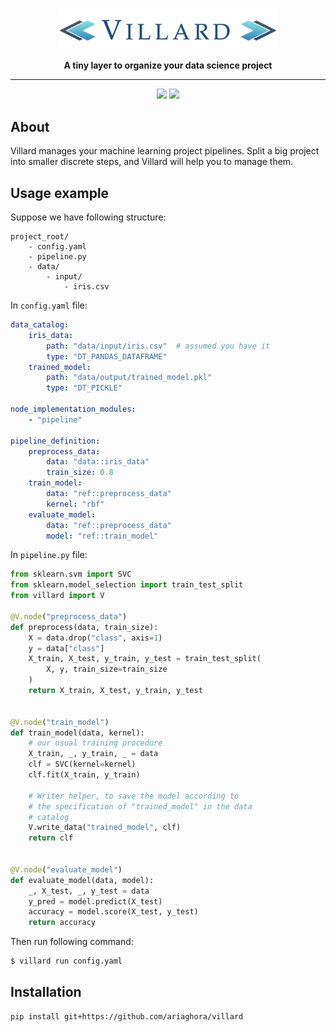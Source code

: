 <p align="center" >
    <img src="assets/logo.png" width=350>
</p>

<p align="center" >
<strong>
A tiny layer to organize your data science project
</strong>
</p>

---

<p align="center" >
<img src="https://img.shields.io/badge/python-3670A0?style=for-the-badge&logo=python&logoColor=ffdd54">
<img src="https://camo.githubusercontent.com/3dbcfa4997505c80ef928681b291d33ecfac2dabf563eb742bb3e269a5af909c/68747470733a2f2f696d672e736869656c64732e696f2f6769746875622f6c6963656e73652f496c65726961796f2f6d61726b646f776e2d6261646765733f7374796c653d666f722d7468652d6261646765">
</p>

## About 
Villard manages your machine learning project pipelines.
Split a big project into smaller discrete steps, and Villard will help you to manage them.

## Usage example

Suppose we have following structure:

```
project_root/
    - config.yaml
    - pipeline.py
    - data/
        - input/ 
            - iris.csv
```

In `config.yaml` file:

```yaml
data_catalog:
    iris_data:
        path: "data/input/iris.csv"  # assumed you have it
        type: "DT_PANDAS_DATAFRAME"
    trained_model:
        path: "data/output/trained_model.pkl"
        type: "DT_PICKLE"

node_implementation_modules:
    - "pipeline"

pipeline_definition:
    preprocess_data:
        data: "data::iris_data"
        train_size: 0.8
    train_model:
        data: "ref::preprocess_data"
        kernel: "rbf"
    evaluate_model:
        data: "ref::preprocess_data"
        model: "ref::train_model"
```

In `pipeline.py` file:

```python
from sklearn.svm import SVC
from sklearn.model_selection import train_test_split
from villard import V

@V.node("preprocess_data")
def preprocess(data, train_size):
    X = data.drop("class", axis=1)
    y = data["class"]
    X_train, X_test, y_train, y_test = train_test_split(
        X, y, train_size=train_size
    )
    return X_train, X_test, y_train, y_test


@V.node("train_model")
def train_model(data, kernel):
    # our usual training procedure
    X_train, _, y_train, _ = data
    clf = SVC(kernel=kernel)
    clf.fit(X_train, y_train)

    # Writer helper, to save the model according to
    # the specification of "trained_model" in the data 
    # catalog
    V.write_data("trained_model", clf)
    return clf


@V.node("evaluate_model")
def evaluate_model(data, model):
    _, X_test, _, y_test = data
    y_pred = model.predict(X_test)
    accuracy = model.score(X_test, y_test)
    return accuracy
```

Then run following command:

```bash
$ villard run config.yaml
```

## Installation
    pip install git+https://github.com/ariaghora/villard